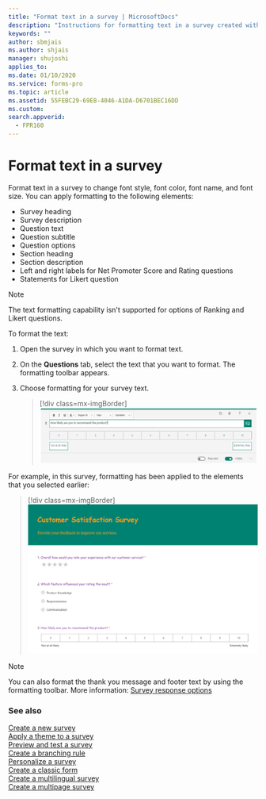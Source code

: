 ```yaml
---
title: "Format text in a survey | MicrosoftDocs"
description: "Instructions for formatting text in a survey created with Microsoft Forms Pro"
keywords: ""
author: sbmjais
ms.author: shjais
manager: shujoshi
applies_to: 
ms.date: 01/10/2020
ms.service: forms-pro
ms.topic: article
ms.assetid: 55FEBC29-69E8-4046-A1DA-D6701BEC16DD
ms.custom: 
search.appverid:
  - FPR160
---
```


# Format text in a survey

Format text in a survey to change font style, font color, font name, and font size. You can apply formatting to the following elements:

- Survey heading
- Survey description
- Question text
- Question subtitle
- Question options
- Section heading
- Section description
- Left and right labels for Net Promoter Score and Rating questions
- Statements for Likert question

> [!NOTE]
> The text formatting capability isn't supported for options of Ranking and Likert questions.

To format the text:

1.	Open the survey in which you want to format text.

2.	On the **Questions** tab, select the text that you want to format. The formatting toolbar appears.

3. Choose formatting for your survey text.

    > [!div class=mx-imgBorder]
    > ![Apply text formatting](media/text-format.png "Apply text formatting")

For example, in this survey, formatting has been applied to the elements that you selected earlier:

> [!div class=mx-imgBorder]
> ![Formatting applied to a survey](media/survey-text-format.png "Formatting applied to a survey")

> [!NOTE]
> You can also format the thank you message and footer text by using the formatting toolbar. More information: [Survey response options](invite-settings.md#survey-response-options)

### See also

[Create a new survey](create-new-survey.md)<br>
[Apply a theme to a survey](apply-theme.md)<br>
[Preview and test a survey](preview-test-survey.md)<br>
[Create a branching rule](create-branching-rule.md)<br>
[Personalize a survey](personalize-survey.md)<br>
[Create a classic form](create-classic-form.md)<br>
[Create a multilingual survey](create-multilingual-survey.md)<br>
[Create a multipage survey](create-multipage-survey.md)

